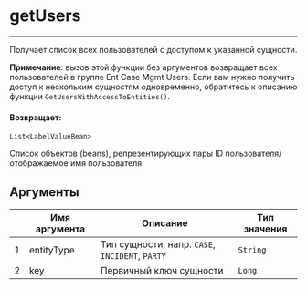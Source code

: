 # getUsers

---

Получает список всех пользователей с доступом к указанной сущности.

**Примечание**: вызов этой функции без аргументов возвращает всех пользователей в группе Ent Case Mgmt Users.
Если вам нужно получить доступ к нескольким сущностям одновременно, обратитесь к описанию функции `GetUsersWithAccessToEntities()`.

#### Возвращает:

`List<LabelValueBean>`

Список объектов (beans), репрезентирующих пары ID пользователя/отображаемое имя пользователя

## Аргументы

|  | Имя аргумента | Описание | Тип значения |
| --- | --- | --- | --- |
| 1 | entityType | Тип сущности, напр. `CASE`, `INCIDENT`, `PARTY` | `String` |
| 2 | key | Первичный ключ сущности | `Long` |

